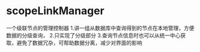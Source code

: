 # scopeLinkManager
一个级联节点的管理控制器
 1.讲一组从数据库中查询得到的节点在本地管理，方便数据的分级查询，
 2.只实现了分级部分
 3.查询节点信息时也可以从统一中心获取，避免了数据冗杂，可帮助数据分离，减少对界面的影响
